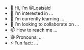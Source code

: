 - 👋 Hi, I’m @Loaisaid
- 👀 I’m interested in ...
- 🌱 I’m currently learning ...
- 💞️ I’m looking to collaborate on ...
- 📫 How to reach me ...
- 😄 Pronouns: ...
- ⚡ Fun fact: ...

<!---
Loaisaid/Loaisaid is a ✨ special ✨ repository because its `README.md` (this file) appears on your GitHub profile.
You can click the Preview link to take a look at your changes.
--->
